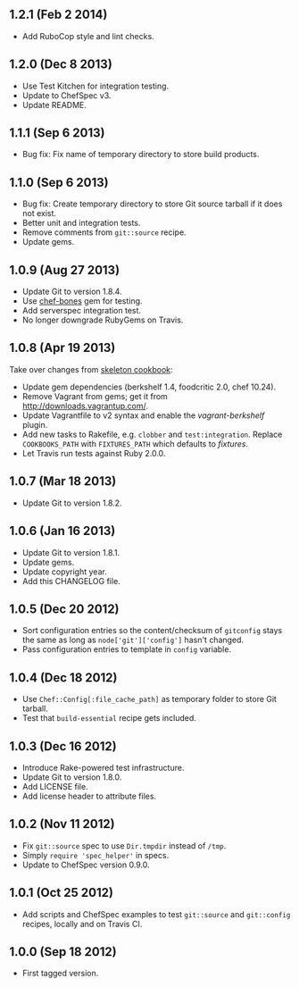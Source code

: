 1.2.1 (Feb 2 2014)
------------------

* Add RuboCop style and lint checks.

1.2.0 (Dec 8 2013)
------------------

* Use Test Kitchen for integration testing.
* Update to ChefSpec v3.
* Update README.

1.1.1 (Sep 6 2013)
------------------

* Bug fix: Fix name of temporary directory to store build products.


1.1.0 (Sep 6 2013)
------------------

* Bug fix: Create temporary directory to store Git source tarball if it does not
  exist.
* Better unit and integration tests.
* Remove comments from `git::source` recipe.
* Update gems.


1.0.9 (Aug 27 2013)
-------------------

* Update Git to version 1.8.4.
* Use [chef-bones](https://github.com/mlafeldt/chef-bones) gem for testing.
* Add serverspec integration test.
* No longer downgrade RubyGems on Travis.


1.0.8 (Apr 19 2013)
-------------------

Take over changes from [skeleton cookbook](https://github.com/mlafeldt/skeleton-cookbook):

* Update gem dependencies (berkshelf 1.4, foodcritic 2.0, chef 10.24).
* Remove Vagrant from gems; get it from http://downloads.vagrantup.com/.
* Update Vagrantfile to v2 syntax and enable the _vagrant-berkshelf_ plugin.
* Add new tasks to Rakefile, e.g. `clobber` and `test:integration`. Replace
  `COOKBOOKS_PATH` with `FIXTURES_PATH` which defaults to _fixtures_.
* Let Travis run tests against Ruby 2.0.0.


1.0.7 (Mar 18 2013)
-------------------

* Update Git to version 1.8.2.


1.0.6 (Jan 16 2013)
-------------------

* Update Git to version 1.8.1.
* Update gems.
* Update copyright year.
* Add this CHANGELOG file.


1.0.5 (Dec 20 2012)
-------------------

* Sort configuration entries so the content/checksum of `gitconfig` stays the
  same as long as `node['git']['config']` hasn't changed.
* Pass configuration entries to template in `config` variable.


1.0.4 (Dec 18 2012)
-------------------

* Use `Chef::Config[:file_cache_path]` as temporary folder to store Git tarball.
* Test that `build-essential` recipe gets included.


1.0.3 (Dec 16 2012)
-------------------

* Introduce Rake-powered test infrastructure.
* Update Git to version 1.8.0.
* Add LICENSE file.
* Add license header to attribute files.


1.0.2 (Nov 11 2012)
-------------------

* Fix `git::source` spec to use `Dir.tmpdir` instead of `/tmp`.
* Simply `require 'spec_helper'` in specs.
* Update to ChefSpec version 0.9.0.


1.0.1 (Oct 25 2012)
-------------------

* Add scripts and ChefSpec examples to test `git::source` and `git::config`
  recipes, locally and on Travis CI.


1.0.0 (Sep 18 2012)
-------------------

* First tagged version.
